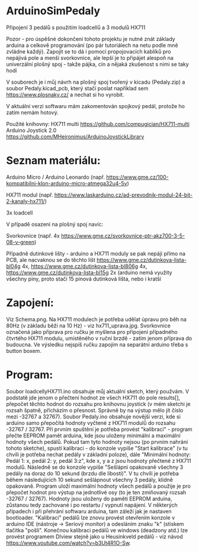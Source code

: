 # ArduinoSimPedaly
Připojení 3 pedálů s použitím loadcellů a 3 modulů HX711

Pozor - pro úspěšné dokončení tohoto projektu je nutné znát základy arduina a celkově programování (po pár tutoriálech na netu podle mně zvládne každý). Zapojit se to dá i pomocí propojovacích kablíků pro nepájivá pole a menší svorkovnice, ale lepší je to připájet alespoň na univerzální plošný spoj - takže pájka, cín a nějaká zkušenost s nimi se taky hodí

V souborech je i můj návrh na plošný spoj tvořený v kicadu (Pedaly.zip) a soubor Pedaly.kicad_pcb, který stačí poslat například sem https://www.plosnaky.cz/ a nechat si ho vyrobit.

V aktuální verzi softwaru mám zakomentován spojkový pedál, protože ho zatím nemám hotový.

Použité knihovny:
HX711 multi https://github.com/compugician/HX711-multi
Arduino Joystick 2.0 https://github.com/MHeironimus/ArduinoJoystickLibrary

# Seznam materiálu:
Arduino Micro / Arduino Leonardo (např. https://www.gme.cz/100-kompatibilni-klon-arduino-micro-atmega32u4-5v)

HX711 modul (např. https://www.laskarduino.cz/ad-prevodnik-modul-24-bit-2-kanaly-hx711/)

3x loadcell

V případě osazení na plošný spoj navíc:

Svorkovnice (např. 4x https://www.gme.cz/svorkovnice-ptr-akz700-3-5-08-v-green)

Případně dutinkové lišty - arduino a HX711 moduly se pak nepájí přímo na PCB, ale nacvaknou se do těchto lišt https://www.gme.cz/dutinkova-lista-bl04g 4x, https://www.gme.cz/dutinkova-lista-bl806g 4x, https://www.gme.cz/dutinkova-lista-bl15g 2x (arduino nemá využity všechny piny, proto stačí 15 pinová dutinková lišta, nebo i kratší


# Zapojení:

Viz Schema.png. Na HX711 modulech je potřeba udělat úpravu pro běh na 80Hz (v základu běží na 10 Hz) - viz hx711_uprava.jpg. Svorkovnice označená jako příprava pro ručku je myšlena pro připojení případného čtvrtého HX711 modulu, umístěného v ruční brzdě - zatím jenom příprava do budoucna. Ve výsledku nejspíš ručku zapojím na separátní arduino třeba s button boxem.


# Program:
Soubor loadcellyHX711.ino obsahuje můj aktuální sketch, který použvám. V podstatě jde jenom o přečtení hodnot ze všech HX711 do pole results[], přepočet těchto hodnot do rozsahu pro knihovnu joystick (v mém sketchi je rozsah špatně, přícházím o přesnost. Správně by na výstup mělo jít číslo mezi -32767 a 32767).
Soubor Pedaly.ino obsahuje novější verzi, kde si arduino samo přepočítá hodnoty vyčtené z HX711 modulů do rozsahu -32767 / 32767. Při prvním spuštění je potřeba provést "kalibraci" - program přečte EEPROM pamět arduina, kde jsou uloženy minimální a maximální hodnoty všech pedálů. Pokud tam tyto hodnoty nejsou (po prvním nahrání tohoto sketche), spustí kalibraci - do konzole vypíše "Start kalibrace" (v tu chvíli je potřeba nechat pedály v základní poloze), dále "Minimální hodnoty: Pedál 1: x, pedál 2: y, pedál 3:z", kde x, y a z jsou hodnoty přečtené z HX711 modulů. Následně se do konzole vypíše "Sešlápni opakovaně všechny 3 pedály na doraz do 10 sekund (brzdu dle libosti)". V tu chvíli je potřeba během následujících 10 sekund sešlápnout všechny 3 pedály, klidně opakovaně. Program uloží maximální hodnoty všech pedálů a použije je pro přepočet hodnot pro výstup na jednotlivé osy (to je ten zmiňovaný rozsah -32767 / 32767). Hodnoty jsou uloženy do paměti EEPROM arduina, zůstanou tedy zachované i po restartu / vypnutí napájení. V některých případech i při přehrání softwaru arduina, tam záleží jak je nastaven bootloader. 
"Kalibraci" pedálů lze znovu provést otevřením konzole v arduino IDE (nástroje -> Seriový monitor) a odesláním znaku "k" (stiskem tlačítka "pošli".
Konečnou kalibraci pedálů ve windows (deadzony atd.) lze provést programem DIview stejně jako u Heusinkveld pedálů - viz návod https://www.youtube.com/watch?v=b3Ut4R1O-Sw. 
